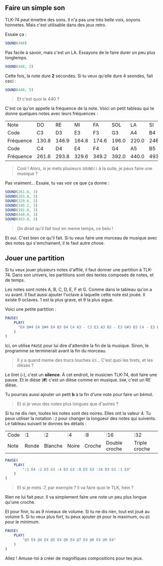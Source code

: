 ## Faire un simple son

TLK-74 peut émettre des sons. Il n'a pas une très belle voix, soyons honnetes.
Mais c'est utilisable dans des jeux retro.

Essaie ça :

```ts
SOUND(440)
```

Pas facile à savoir, mais c'est un LA.
Essayons de le faire durer un peu plus longtemps.

```ts
SOUND(440, 2)
```

Cette fois, la note dure __2__ secondes. Si tu veux qu'elle dure 4 seondes, fait ceci :

```ts
SOUND(440, 5)
```

> Et c'est quoi le 440 ?

C'est ce qu'on appelle la fréquence de la note.
Voici un petit tableau qui te donne quelques notes avec leurs fréquences :

|           |       |       |       |       |       |       |       |
| --------- | ----- | ----- | ----- | ----- | ----- | ----- | ----- |
| Note      |   DO  |   RE  |   MI  |   FA  |  SOL  |   LA  |   SI  |
| Code      |   C3  |   D3  |   E3  |   F3  |   G3  |   A4  |   B4  |
| Fréquence | 130.8 | 146.9 | 164.8 | 174.6 | 196.0 | 220.0 | 246.9 |
| Code      |   C4  |   D4  |   E4  |   F4  |   G4  |   A5  |   B5  |
| Fréquence | 261.6 | 293.8 | 329.6 | 349.2 | 392.0 | 440.0 | 493.8 |

> Cool ! Alors, si je mets plusieurs `SOUND()` à la suite, je peux faire une musique ?

Pas vraiment... Essaie, tu vas voir ce que ça donne :

```ts
SOUND(261.6, 3)
SOUND(293.8, 3)
SOUND(329.6, 3)
SOUND(349.2, 3)
SOUND(392.0, 3)
SOUND(440.0, 3)
SOUND(493.8, 3)
```

> On dirait qu'il fait tout en meme temps, ce belu !

Et oui. C'est bien ce qu'il fait.
Si tu veux faire une morceau de musique avec des notes qui s'emchainent, il te faut autre chose.

## Jouer une partition

Si tu veux jouer plusieurs notes d'affilé, il faut donner une partition à TLK-74.
Dans son univers, les partitions sont des textes composés de notes, et de temps.

Les notes sont notés A, B, C, D, E, F et G. Comme dans le tableau qu'on a vu avant.
Il faut aussi ajouter l'octave à laquelle cette note est jouée. Il existe 9 octaves.
1 est la plus grave, et 9 la plus aigue.

Voici une petite partition :

```ts
PAUSE(
    PLAY(
      "E4 D#4 E4 D#4 E4 B3 D4 C4 A3 - C3 E3 A3 B3 - E3 G#3 B3 C4 - E3 E4 D#4 E4 D#4 E4 B3 D4 C4 A3 - C3 E3 A3 B3 - E3 C4 B3 A3"
    )
)
```

Ici, on utilise `PAUSE` pour lui dire d'attendre la fin de la musique. Sinon, le programme se terminerait avant la fin du morceau.

> Il y a quand meme des trucs louches ici...
> C'est quoi les tirets, et les dièses ?

Le tiret (__-__), c'est un __silence__. À cet endroit, le musicien TLK-74, doit faire une pause.
Et le dièse (__#__) c'est un dièse comme en musique. `D4#`, c'est un RE dièse.

Tu pourrais aussi ajouter un petit __b__ à la fin d'une note pour faire un bémol.

> Et si je veux des notes plus longues que d'autres ?

Si tu ne dis rien, toutes les notes sont des noires. Elles ont la valeur 4. Tu peux utiliser la notation `:2` pour changer la longueur des notes qui suivents. Le tableau suivant te donnes les détails :

|      |       |         |       |        |               |               |
| ---- | ----- | ------- | ----- | ------ | ------------- | ------------- |
| Code |    :1 |      :2 |    :4 |     :8 |           :16 |           :32 |
| Note | Ronde | Blanche | Noire | Croche | Double croche | Triple croche |

```ts
PAUSE(
    PLAY(
        ":1 E4 :2 D3 G3 :4 D3 G3 :8 D3 G3 :16 D3 G3 :1 E4"
    )
)
```

> Et si je mets :7, par exemple ?
> Il va faire quoi le TLK, hein ?

Rien ne lui fait peur. Il va simplement faire une note un peu plus longue qu'une croche.

Et pour finir, tu as 9 niveaux de volume. Si tu ne dis rien, tout est joué au volume 5.
Si tu veux plus fort, tu peux ajouter `@9` pour le maximum, ou `@1` pour le minimum.

```ts
PAUSE(
    PLAY(
        "@3 E4 @4 E4 @5 E4 @6 E4 @7 E4 @8 E4 @9 E4"
    )
)
```

Allez ! Amuse-toi à créer de magnifiques compositions pour tes jeux.
